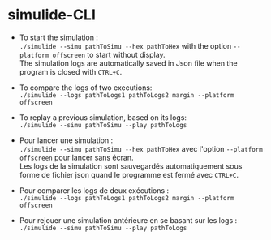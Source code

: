 # simulide-CLI

* To start the simulation : <br />
`./simulide --simu pathToSimu --hex pathToHex` with the option `--platform offscreen` to start without display. <br />
The simulation logs are automatically saved in Json file when the program is closed with `CTRL+C`.

* To compare the logs of two executions: <br /> `./simulide --logs pathToLogs1 pathToLogs2 margin --platform offscreen`

* To replay a previous simulation, based on its logs: <br /> `./simulide --simu pathToSimu --play pathToLogs` 



* Pour lancer une simulation : <br />
`./simulide --simu pathToSimu --hex pathToHex` avec l'option `--platform offscreen` pour lancer sans écran. <br />
Les logs de la simulation sont sauvegardés automatiquement sous forme de fichier json quand le programme est fermé avec `CTRL+C`.

* Pour comparer les logs de deux exécutions : <br /> `./simulide --logs pathToLogs1 pathToLogs2 margin --platform offscreen`

* Pour rejouer une simulation antérieure en se basant sur les logs : <br /> `./simulide --simu pathToSimu --play pathToLogs` 
